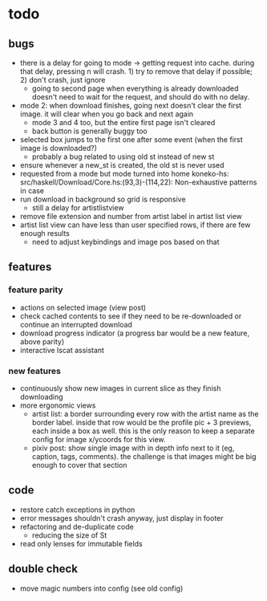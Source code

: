 # todo

## bugs
- there is a delay for going to mode -> getting request into cache. during that delay, pressing n will crash. 1) try to remove that delay if possible; 2) don't crash, just ignore
    - going to second page when everything is already downloaded doesn't need to wait for the request, and should do with no delay.
- mode 2: when download finishes, going next doesn't clear the first image. it will clear when you go back and next again
    - mode 3 and 4 too, but the entire first page isn't cleared
    - back button is generally buggy too
- selected box jumps to the first one after some event (when the first image is downloaded?)
    - probably a bug related to using old st instead of new st
- ensure whenever a new_st is created, the old st is never used
- requested from a mode but mode turned into home
    koneko-hs: src/haskell/Download/Core.hs:(93,3)-(114,22): Non-exhaustive patterns in case
- run download in background so grid is responsive
    - still a delay for artistlistview
- remove file extension and number from artist label in artist list view
- artist list view can have less than user specified rows, if there are few enough results
    - need to adjust keybindings and image pos based on that

## features
### feature parity
- actions on selected image (view post)
- check cached contents to see if they need to be re-downloaded or continue an interrupted download
- download progress indicator (a progress bar would be a new feature, above parity)
- interactive lscat assistant

### new features
- continuously show new images in current slice as they finish downloading
- more ergonomic views
    - artist list: a border surrounding every row with the artist name as the border label. inside that row would be the profile pic + 3 previews, each inside a box as well. this is the only reason to keep a separate config for image x/ycoords for this view.
    - pixiv post: show single image with in depth info next to it (eg, caption, tags, comments). the challenge is that images might be big enough to cover that section

## code
- restore catch exceptions in python
- error messages shouldn't crash anyway, just display in footer
- refactoring and de-duplicate code
    - reducing the size of St
- read only lenses for immutable fields

## double check
- move magic numbers into config (see old config)
